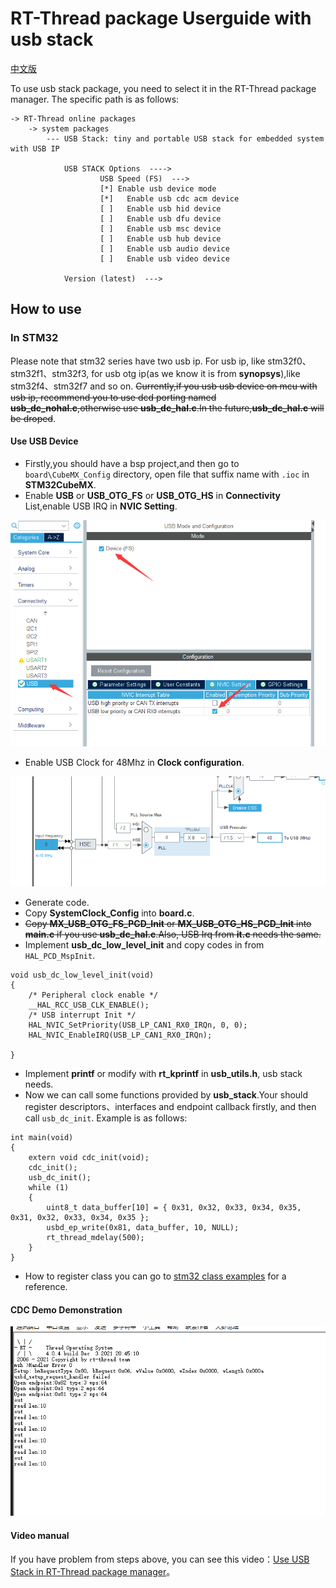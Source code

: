 # RT-Thread package Userguide with usb stack

[中文版](rt-thread_zh.md)

To use usb stack package, you need to select it in the RT-Thread package manager. The specific path is as follows:

```
-> RT-Thread online packages
    -> system packages
        --- USB Stack: tiny and portable USB stack for embedded system with USB IP

            USB STACK Options  ---->
                    USB Speed (FS)  --->
                    [*] Enable usb device mode
                    [*]   Enable usb cdc acm device
                    [ ]   Enable usb hid device
                    [ ]   Enable usb dfu device
                    [ ]   Enable usb msc device
                    [ ]   Enable usb hub device
                    [ ]   Enable usb audio device
                    [ ]   Enable usb video device

            Version (latest)  --->
```

## How to use

### In STM32

Please note that stm32 series have two usb ip. For usb ip, like stm32f0、stm32f1、stm32f3, for usb otg ip(as we know it is from **synopsys**),like stm32f4、stm32f7 and so on.
~~Currently,if you usb usb device on mcu with usb ip, recommend you to use dcd porting named **usb_dc_nohal.c**,otherwise use **usb_dc_hal.c**.In the future,**usb_dc_hal.c** will be droped~~.

#### Use USB Device

- Firstly,you should have a bsp project,and then go to `board\CubeMX_Config` directory, open file that suffix name with `.ioc` in **STM32CubeMX**.
- Enable **USB** or **USB_OTG_FS** or **USB_OTG_HS** in **Connectivity** List,enable USB IRQ in **NVIC Setting**.

![STM32CubeMX USB setting](img/stm32cubemx.png)

- Enable USB Clock for 48Mhz in **Clock configuration**.

![STM32CubeMX USB clock](img/stm32cubemx_clk.png)

- Generate code.
- Copy **SystemClock_Config** into **board.c**.
- ~~Copy **MX_USB_OTG_FS_PCD_Init** or **MX_USB_OTG_HS_PCD_Init** into **main.c** if you use **usb_dc_hal.c**.Also, USB Irq from **it.c** needs the same.~~
- Implement **usb_dc_low_level_init** and copy codes in from ``HAL_PCD_MspInit``.

```
void usb_dc_low_level_init(void)
{
    /* Peripheral clock enable */
    __HAL_RCC_USB_CLK_ENABLE();
    /* USB interrupt Init */
    HAL_NVIC_SetPriority(USB_LP_CAN1_RX0_IRQn, 0, 0);
    HAL_NVIC_EnableIRQ(USB_LP_CAN1_RX0_IRQn);

}
```

- Implement **printf** or modify with **rt_kprintf** in **usb_utils.h**, usb stack needs.
- Now we can call some functions provided by **usb_stack**.Your should register descriptors、interfaces and endpoint callback firstly, and then call `usb_dc_init`. Example is as follows:

```
int main(void)
{
    extern void cdc_init(void);
    cdc_init();
    usb_dc_init();
    while (1)
    {
        uint8_t data_buffer[10] = { 0x31, 0x32, 0x33, 0x34, 0x35, 0x31, 0x32, 0x33, 0x34, 0x35 };
        usbd_ep_write(0x81, data_buffer, 10, NULL);
        rt_thread_mdelay(500);
    }
}
```

- How to register class you can go to [stm32 class examples](https://github.com/sakumisu/usb_stack/tree/master/demo/stm32/stm32f103c8t6/example) for a reference.

#### CDC Demo Demonstration

![CDC Demo](img/rtt_cdc_demo.png)

#### Video manual

If you have problem from steps above, you can see this video：[Use USB Stack in RT-Thread package manager](https://www.bilibili.com/video/BV1Ef4y1t73d?p=26)。